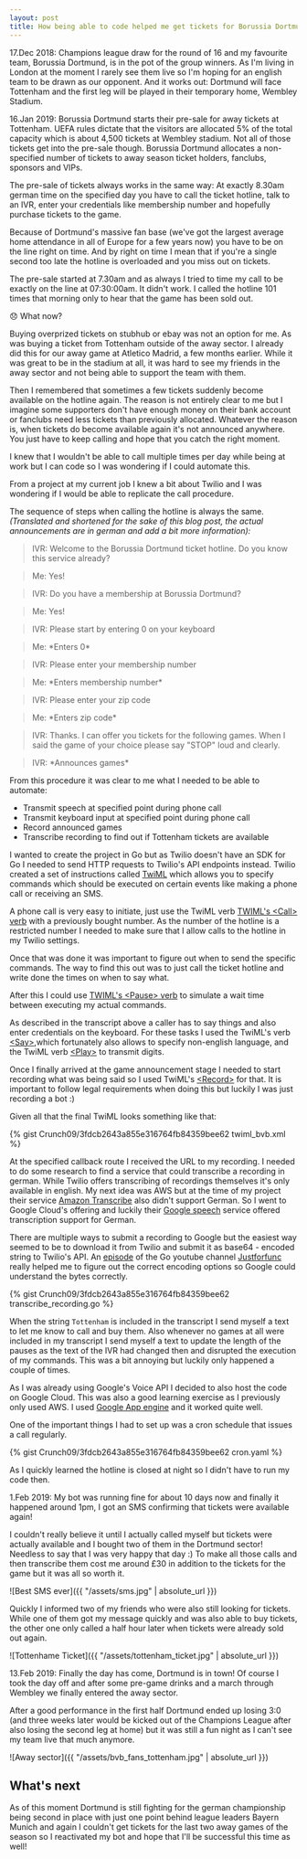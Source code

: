 ```yaml
---
layout: post
title: How being able to code helped me get tickets for Borussia Dortmund
---
```


17.Dec 2018: Champions league draw for the round of 16 and my favourite team,
Borussia Dortmund, is in the pot of the group winners. As I'm living in London
at the moment I rarely see them live so I'm hoping for an english team to be
drawn as our opponent. And it works out: Dortmund will face Tottenham and the
first leg will be played in their temporary home, Wembley Stadium.

16.Jan 2019: Borussia Dortmund starts their pre-sale for away tickets at
Tottenham. UEFA rules dictate that the visitors are allocated 5% of the total
capacity which is about 4,500 tickets at Wembley stadium.
Not all of those tickets get into the pre-sale though. Borussia Dortmund
allocates a non-specified number of tickets to away season ticket holders,
fanclubs, sponsors and VIPs.

The pre-sale of tickets always works in the same way: At exactly 8.30am german
time on the specified day you have to call the ticket hotline, talk to an IVR,
enter your credentials like membership number and hopefully purchase tickets to
the game.

Because of Dortmund's massive fan base (we've got the largest average home
attendance in all of Europe for a few years now) you have to be on the line
right on time.
And by right on time I mean that if you're a single second too late the hotline
is overloaded and you miss out on tickets.

The pre-sale started at 7.30am and as always I tried to time my call to be
exactly on the line at 07:30:00am. It didn't work. I called the hotline 101
times that morning only to hear that the game has been sold out.

😞 What now?

Buying overprized tickets on stubhub or ebay was not an option for me. As was
buying a ticket from Tottenham outside of the away sector. I already did this
for our away game at Atletico Madrid, a few months earlier. While it was great
to be in the stadium at all, it was hard to see my friends in the away
sector and not being able to support the team with them.

Then I remembered that sometimes a few tickets suddenly become available on the
hotline again. The reason is not entirely clear to me but I imagine some
supporters don't have enough money on their bank account or fanclubs need less
tickets than previously allocated.
Whatever the reason is, when tickets do become available again it's not
announced anywhere. You just have to keep calling and hope that you catch the
right moment.

I knew that I wouldn't be able to call multiple times per day while being at
work but I can code so I was wondering if I could automate this.

From a project at my current job I knew a bit about Twilio and I was wondering
if I would be able to replicate the call procedure.

The sequence of steps when calling the hotline is always the same.
*(Translated and shortened for the sake of this blog post, the
actual announcements are in german and add a bit more information):*

> IVR: Welcome to the Borussia Dortmund ticket hotline. Do you know this
service already?

> Me: Yes!

> IVR: Do you have a membership at Borussia Dortmund?

> Me: Yes!

> IVR: Please start by entering 0 on your keyboard <beep>

> Me: \*Enters 0\*

> IVR: Please enter your membership number <beep>

> Me: \*Enters membership number\*

> IVR: Please enter your zip code <beep>

> Me: \*Enters zip code\*

> IVR: Thanks. I can offer you tickets for the following games. When I said the game of your choice please say "STOP" loud and clearly.

> IVR:     \*Announces games\*


From this procedure it was clear to me what I needed to be able to automate:
- Transmit speech at specified point during phone call
- Transmit keyboard input at specified point during phone call
- Record announced games
- Transcribe recording to find out if Tottenham tickets are available

I wanted to create the project in Go but as Twilio doesn't have an SDK for Go
I needed to send HTTP requests to Twilio's API endpoints instead. Twilio created a set of instructions called [TwiML](https://www.twilio.com/docs/voice/twiml) which allows you to specify commands which should be executed on certain
events like making a phone call or receiving an SMS.

A phone call is very easy to initiate, just use the TwiML verb
[TWIML's <Call\> verb](https://www.twilio.com/docs/voice/twiml/call) with
a previously bought number. As the number of the hotline is a restricted number
I needed to make sure that I allow calls to the hotline in my Twilio settings.

Once that was done it was important to figure out when to send the specific
commands. The way to find this out was to just call the ticket hotline and
write done the times on when to say what.

After this I could use
[TWIML's <Pause\> verb](https://www.twilio.com/docs/voice/twiml/pause) to
simulate a wait time between executing my actual commands.

As described in the transcript above a caller has to say
things and also enter credentials on the keyboard. For these
tasks I used the TwiML's verb
[<Say\>](https://www.twilio.com/docs/voice/twiml/say),which fortunately also
allows to specify non-english language, and the TwiML verb
[<Play\>](https://www.twilio.com/docs/voice/twiml/play) to transmit digits.

Once I finally arrived at the game announcement stage I needed to start
recording what was being said so I used TwiML's
[<Record\>](https://www.twilio.com/docs/voice/twiml/record) for that. It is
important to follow legal requirements when doing this but luckily I was just
recording a bot :)

Given all that the final TwiML looks something like that:

{% gist Crunch09/3fdcb2643a855e316764fb84359bee62 twiml_bvb.xml %}

At the specified callback route I received the URL to my recording. I needed to do some research to find a service that could transcribe a recording in german.
While Twilio offers transcribing of recordings themselves it's only available in
english. My next idea was AWS but at the time of my project their service
[Amazon Transcribe](https://aws.amazon.com/transcribe/) also didn't support
German.
So I went to Google Cloud's offering and luckily their [Google speech](https://cloud.google.com/speech-to-text/) service offered transcription support for German.

There are multiple ways to submit a recording to Google but the easiest way
seemed to be to download it from Twilio and submit it as base64 - encoded string to Twilio's API. An [episode](https://www.youtube.com/watch?v=uIA1s3Rhpv8) of the Go youtube channel [Justforfunc](https://www.youtube.com/channel/UC_BzFbxG2za3bp5NRRRXJSw) really helped me to figure out
the correct encoding options so Google could understand the bytes correctly.

{% gist Crunch09/3fdcb2643a855e316764fb84359bee62 transcribe_recording.go %}

When the string `Tottenham` is included in the transcript I send myself a text
to let me know to call and buy them. Also whenever no games at all were included
in my transcript I send myself a text to update the length of the pauses as the
text of the IVR had changed then and disrupted the execution of my commands.
This was a bit annoying but luckily only happened a couple of times.

As I was already using Google's Voice API I decided to also host the code on
Google Cloud. This was also a good learning exercise as I previously only used
AWS. I used [Google App engine](https://cloud.google.com/appengine/docs/go/) and
it worked quite well.

One of the important things I had to set up was a cron schedule that issues a
call regularly.

{% gist Crunch09/3fdcb2643a855e316764fb84359bee62 cron.yaml %}

As I quickly learned the hotline is closed at night so I didn't have to run my code then.

1.Feb 2019: My bot was running fine for about 10 days now and finally it
happened around 1pm, I got an SMS confirming that tickets were available again!

I couldn't really believe it until I actually called myself but tickets were
actually available and I bought two of them in the Dortmund sector! Needless to
say that I was very happy that day :)
To make all those calls and then transcribe them cost me around £30 in addition
to the tickets for the game but it was all so worth it.

![Best SMS ever]({{ "/assets/sms.jpg" | absolute_url }})

Quickly I informed two of my friends who were also still looking for tickets.
While one of them got my message quickly and was also able to buy tickets, the
other one only called a half hour later when tickets were already sold out
again.

![Tottenhame Ticket]({{ "/assets/tottenham_ticket.jpg" | absolute_url }})


13.Feb 2019: Finally the day has come, Dortmund is in town! Of course I took
the day off and after some pre-game drinks and a march through Wembley we
finally entered the away sector.

After a good performance in the first half Dortmund ended up losing 3:0 (and
three weeks later would be kicked out of the Champions League after also losing
the second leg at home) but it was still a fun night as I can't see my team live
that much anymore.

![Away sector]({{ "/assets/bvb_fans_tottenham.jpg" | absolute_url }})


## What's next

As of this moment Dortmund is still fighting for the german championship being
second in place with just one point behind league leaders Bayern Munich and
again I couldn't get tickets for the last two away games of the season so I
reactivated my bot and hope that I'll be successful this time as well!

